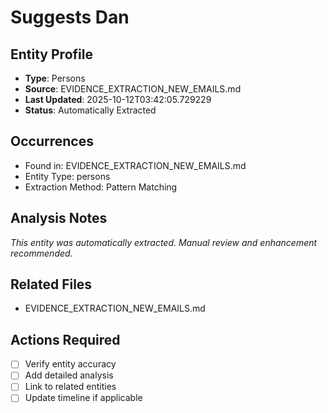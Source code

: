 # Suggests Dan

## Entity Profile
- **Type**: Persons
- **Source**: EVIDENCE_EXTRACTION_NEW_EMAILS.md
- **Last Updated**: 2025-10-12T03:42:05.729229
- **Status**: Automatically Extracted

## Occurrences
- Found in: EVIDENCE_EXTRACTION_NEW_EMAILS.md
- Entity Type: persons
- Extraction Method: Pattern Matching

## Analysis Notes
*This entity was automatically extracted. Manual review and enhancement recommended.*

## Related Files
- EVIDENCE_EXTRACTION_NEW_EMAILS.md

## Actions Required
- [ ] Verify entity accuracy
- [ ] Add detailed analysis
- [ ] Link to related entities
- [ ] Update timeline if applicable
